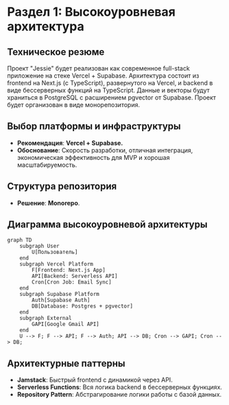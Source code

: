 # **Раздел 1: Высокоуровневая архитектура**

## **Техническое резюме**

Проект "Jessie" будет реализован как современное full-stack приложение на стеке Vercel + Supabase. Архитектура состоит из frontend на Next.js (с TypeScript), развернутого на Vercel, и backend в виде бессерверных функций на TypeScript. Данные и векторы будут храниться в PostgreSQL с расширением pgvector от Supabase. Проект будет организован в виде монорепозитория.

## **Выбор платформы и инфраструктуры**

* **Рекомендация**: **Vercel + Supabase.**  
* **Обоснование**: Скорость разработки, отличная интеграция, экономическая эффективность для MVP и хорошая масштабируемость.

## **Структура репозитория**

* **Решение**: **Monorepo**.

## **Диаграмма высокоуровневой архитектуры**

```mermaid
graph TD  
    subgraph User  
        U[Пользователь]  
    end  
    subgraph Vercel Platform  
        F[Frontend: Next.js App]  
        API[Backend: Serverless API]  
        Cron[Cron Job: Email Sync]  
    end  
    subgraph Supabase Platform  
        Auth[Supabase Auth]  
        DB[Database: Postgres + pgvector]  
    end  
    subgraph External  
        GAPI[Google Gmail API]  
    end  
    U --> F; F --> API; F --> Auth; API --> DB; Cron --> GAPI; Cron --> DB;
```

## **Архитектурные паттерны**

* **Jamstack**: Быстрый frontend с динамикой через API.  
* **Serverless Functions**: Вся логика backend в бессерверных функциях.  
* **Repository Pattern**: Абстрагирование логики работы с базой данных. 